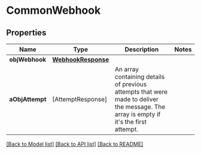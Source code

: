 # CommonWebhook

## Properties
Name | Type | Description | Notes
------------ | ------------- | ------------- | -------------
**objWebhook** | [**WebhookResponse**](WebhookResponse.md) |  | 
**aObjAttempt** | [AttemptResponse] | An array containing details of previous attempts that were made to deliver the message. The array is empty if it&#39;s the first attempt. | 

[[Back to Model list]](../README.md#documentation-for-models) [[Back to API list]](../README.md#documentation-for-api-endpoints) [[Back to README]](../README.md)



